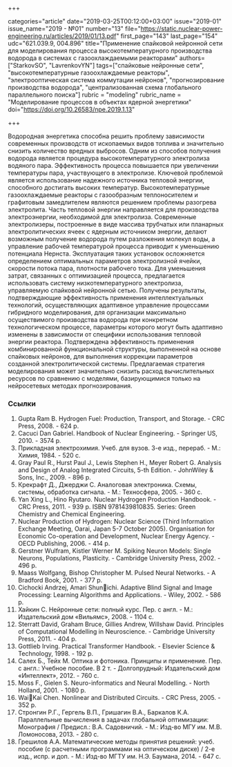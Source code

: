 +++

categories="article"
date="2019-03-25T00:12:00+03:00"
issue="2019-01"
issue_name="2019 - №01"
number="13"
file="https://static.nuclear-power-engineering.ru/articles/2019/01/13.pdf"
first_page="143"
last_page="154"
udc="621.039.9, 004.896"
title="Применение спайковой нейронной сети для моделирования процесса высокотемпературного производства водорода в системах с газоохлаждаемыми реакторами"
authors=["StarkovSO", "LavrenkovYN"]
tags=["спайковые нейронные сети", "высокотемпературные газоохлаждаемые реакторы", "электрооптическая система коммутации нейронов", "прогнозирование производства водорода", "централизованная схема глобального параллельного поиска"]
rubric = "modeling"
rubric_name = "Моделирование процессов в объектах ядерной энергетики"
doi="https://doi.org/10.26583/npe.2019.1.13"

+++

Водородная энергетика способна решить проблему зависимости современных производств от ископаемых видов топлива и значительно снизить количество вредных выбросов. Одним из способов получения водорода является процедура высокотемпературного электролиза водяного пара. Эффективность процесса повышается при увеличении температуры пара, участвующего в электролизе. Ключевой проблемой является использование надежного источника тепловой энергии, способного достигать высоких температур. Высокотемпературные газоохлаждаемые реакторы с газообразным теплоносителем и графитовым замедлителем являются решением проблемы разогрева электролита. Часть тепловой энергии направляется для производства электроэнергии, необходимой для электролиза. Современные электролизеры, построенные в виде массива трубчатых или планарных электролитических ячеек с ядерным источником энергии, делают возможным получение водорода путем разложения молекул воды, а управление рабочей температурой процесса приводит к уменьшению потенциала Нернста. Эксплуатация таких установок осложняется определением оптимальных параметров электролизной ячейки, скорости потока пара, плотности рабочего тока. Для уменьшения затрат, связанных с оптимизацией процесса, предлагается использовать систему низкотемпературного электролиза, управляемую спайковой нейронной сетью. Получены результаты, подтверждающие эффективность применения интеллектуальных технологий, осуществляющих адаптивное управление процессами гибридного моделирования, для организации максимально осуществимого производства водорода при конкретном технологическом процессе, параметры которого могут быть адаптивно изменены в зависимости от специфики использования тепловой энергии реактора. Подтверждена эффективность применения комбинированной функциональной структуры, выполненной на основе спайковых нейронов, для выполнения коррекции параметров созданной электролитической системы. Предлагаемая стратегия моделирования может значительно снизить расход вычислительных ресурсов по сравнению с моделями, базирующимися только на нейросетевых методах прогнозирования.

### Ссылки

1. Gupta Ram B. Hydrogen Fuel: Production, Transport, and Storage. - CRC Press, 2008. - 624 p.
2. Cacuci Dan Gabriel. Handbook of Nuclear Engineering. - Springer US, 2010. - 3574 p.
3. Прикладная электрохимия. Учеб. для вузов. 3-е изд., перераб. - М.: Химия, 1984. - 520 с.
4. Gray Paul R., Hurst Paul J., Lewis Stephen H., Meyer Robert G. Analysis and Design of Analog Integrated Circuits, 5-th Edition. - JohnWiley & Sons, Inc., 2009. - 896 p.
5. Крекрафт Д., Джерджи С. Аналоговая электроника. Схемы, системы, обработка сигнала. - М.: Техносфера, 2005. - 360 с.
6. Yan Xing L., Hino Ryutaro. Nuclear Hydrogen Production Handbook. - CRC Press, 2011. - 939 p. ISBN 9781439810835. Series: Green Chemistry and Chemical Engineering.
7. Nuclear Production of Hydrogen: Nuclear Science (Third Information Exchange Meeting, Oarai, Japan 5-7 October 2005). Organisation for Economic Co-operation and Development, Nuclear Energy Agency. - OECD Publishing, 2006. - 414 p.
8. Gerstner Wulfram, Kistler Werner M. Spiking Neuron Models: Single Neurons, Populations, Plasticity. - Cambridge University Press, 2002. - 496 p.
9. Maass Wolfgang, Bishop Christopher M. Pulsed Neural Networks. - A Bradford Book, 2001. - 377 p.
10. Cichocki Andrzej, Amari Shunichi. Adaptive Blind Signal and Image Processing: Learning Algorithms and Applications. - Wiley, 2002. - 586 p.
11. Хайкин С. Нейронные сети: полный курс. Пер. с англ. - М.: Издательский дом «Вильямс», 2008. - 1104 с.
12. Sterratt David, Graham Bruce, Gillies Andrew, Willshaw David. Principles of Computational Modelling in Neuroscience. - Cambridge University Press, 2011. - 404 p.
13. Gottlieb Irving. Practical Transformer Handbook. - Elsevier Science & Technology, 1998. - 192 p.
14. Салех Б., Тейх М. Оптика и фотоника. Принципы и применение. Пер. с англ.: Учебное пособие. В 2 т. - Долгопрудный: Издательский дом «Интеллект», 2012. - 760 с.
15. Moss F., Gielen S. Neuro-informatics and Neural Modelling. - North Holland, 2001. - 1080 p.
16. WaiKai Chen. Nonlinear and Distributed Circuits. - CRC Press, 2005. - 352 p.
17. Стронгин Р.Г., Гергель В.П., Гришагин В.А., Баркалов К.А. Параллельные вычисления в задачах глобальной оптимизации: Монография / Предисл.: В.А. Садовничий. - М.: Изд-во МГУ им. М.В. Ломоносова, 2013. - 280 с.
18. Грешилов А.А. Математические методы принятия решений: учеб. пособие (с расчетными программами на оптическом диске) / 2-е изд., испр. и доп. - М.: Изд-во МГТУ им. Н.Э. Баумана, 2014. - 647 с.